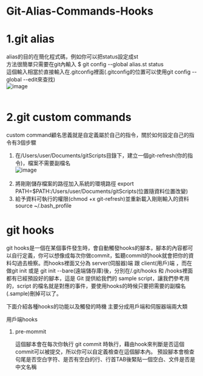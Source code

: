 # Git-Alias-Commands-Hooks
# 1.git alias
  alias的目的在簡化程式碼，例如你可以把status設定成st<br>
  方法很簡單只需要在git內輸入 $ git config --global alias.st status<br>
  這個輸入相當於直接輸入在.gitconfig裡面(.gitconfig的位置可以使用git config --global --edit來查找)<br>
  ![image]()</br></br>
# 2.git custom commands
   custom command顧名思義就是自定義屬於自己的指令，關於如何設定自己的指令有3個步驟
   1. 在/Users/user/Documents/gitScripts目錄下，建立一個git-refresh(你的指令)，檔案不需要副檔名</br>
      ![image]()</br></br>
   2. 將剛剛儲存檔案的路徑加入系統的環境路徑
        export PATH=$PATH:/Users/user/Documents/gitScripts(位置隨資料位置改變)
        </br>
   3. 給予資料可執行的權限(chmod +x git-refresh)並重新載入剛剛輸入的資料
        source ~/.bash_profile
        </br>
# git hooks
  git hooks是一個在某個事件發生時，會自動觸發hooks的腳本，腳本的內容都可以自行定義，你可以想像成每次你做commit，監聽commit的hook就會把你的資料勾過去檢察。而hooks裡面又分為 server(伺服器)端 跟 client(用戶)端 ，而在做git init 或是 git init --bare(遠端儲存庫)後，分別在/.git/hooks 和 /hooks裡面都有已經預設好的腳本，這是 Git 提供給我們的 sample script，讓我們參考用的，script 的檔名就是對應的事件，要使用hooks的時候只要把需要的副檔名(.sample)刪掉可以了。
  
  下面介紹各種hooks的功能以及觸發的時機
  主要分成用戶端和伺服器端兩大類
  
   用戶端hooks
   1. pre-mommit
   
      這個腳本會在每次你執行 git commit 時執行，藉由hook來判斷是否這個commit可以被提交，所以你可以自定義檢查在這個腳本內。
      預設腳本會檢查 句尾是否空白字符、是否有空白的行、行首TAB後緊貼一個空白、文件是否是中文名稱
      
